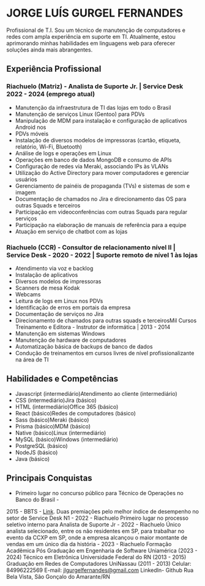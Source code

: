 # JORGE LUÍS GURGEL FERNANDES
Profissional de T.I.
Sou um técnico de manutenção de computadores e redes com ampla experiência em
suporte em TI. Atualmente, estou aprimorando minhas habilidades em linguagens web
para oferecer soluções ainda mais abrangentes.

## Experiência Profissional
### Riachuelo (Matriz) - Analista de Suporte Jr. | Service Desk 2022 - 2024 (emprego atual)
- Manutenção da infraestrutura de TI das lojas em todo o Brasil
- Manutenção de serviços Linux (Gentoo) para PDVs
- Manipulação de MDM para instalação e configuração de aplicativos Android nos
- PDVs móveis
- Instalação de diversos modelos de impressoras (cartão, etiqueta, relatório, Wi-Fi,
Bluetooth)
- Análise de logs e operações em Linux
- Operações em banco de dados MongoDB e consumo de APIs
- Configuração de redes via Meraki, associando IPs às VLANs
- Utilização do Active Directory para mover computadores e gerenciar usuários
- Gerenciamento de painéis de propaganda (TVs) e sistemas de som e imagem
- Documentação de chamados no Jira e direcionamento das OS para outras Squads e
terceiros
- Participação em videoconferências com outras Squads para regular serviços
- Participação na elaboração de manuais de referência para a equipe
- Atuação em serviço de chatbot com as lojas

### Riachuelo (CCR) - Consultor de relacionamento nível II | Service Desk - 2020 - 2022 | Suporte remoto de nível 1 às lojas
- Atendimento via voz e backlog
- Instalação de aplicativos
- Diversos modelos de impressoras
- Scanners de mesa Kodak
- Webcams
- Leitura de logs em Linux nos PDVs
- Identificação de erros em portais da empresa
- Documentação de serviços no Jira
- Direcionamento de chamados para outras squads e terceirosMil Cursos Treinamento e Editora - Instrutor de informática | 2013 - 2014
- Manutenção em sistemas Windows
- Manutenção de hardware de computadores
- Automatização básica de backups de banco de dados
- Condução de treinamentos em cursos livres de nível profissionalizante na área de TI

## Habilidades e Competências
- Javascript (intermediário)Atendimento ao cliente (intermediário)
- CSS (intermediário)Jira (básico)
- HTML (intermediário)Office 365 (básico)
- React (básico)Redes de computadores (básico)
- Sass (básico)Meraki (básico)
- Prisma (básico)MDM (básico)
- Native (básico)Linux (intermediário)
- MySQL (básico)Windows (intermediário)
- PostgreSQL (básico)
- NodeJS (básico)
- Java (básico)

## Principais Conquistas
- Primeiro lugar no concurso público para Técnico de Operações no Banco do Brasil -

2015 - BBTS - [Link](https://www.bbts.com.br/files/concursos/2015/2015_lista_aprovados_medio.pdf).
Duas premiações pelo melhor índice de desempenho no setor de Service Desk N1 -
2022 - Riachuelo
Primeiro lugar no processo seletivo interno para Analista de Suporte Jr - 2022 -
Riachuelo
Único analista selecionado, entre os não residentes em SP, para trabalhar no evento
da CCXP em SP, onde a empresa alcançou o maior montante de vendas em um
único dia da história - 2023 - Riachuelo
Formação Acadêmica
Pós Graduação em Engenharia de Software
Uniamérica (2023 - 2024)
Técnico em Eletrônica
Universidade Federal do RN (2013 - 2015)
Graduação em Redes de Computadores
UniNassau (2011 - 2013)
Celular: 84996222569
E-mail: jlgurgelfernandes@gmail.com
LinkedIn- Github
Rua Bela Vista, São Gonçalo do Amarante/RN

